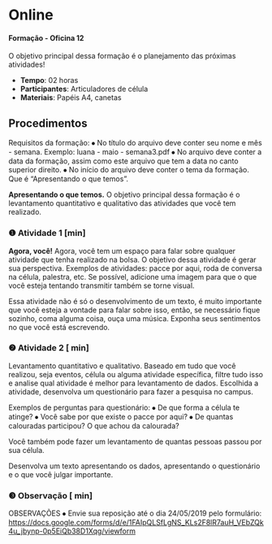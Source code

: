 # Online
#### Formação - Oficina 12



O objetivo principal dessa formação é o planejamento das próximas atividades!

- **Tempo**: 02 horas
- **Participantes**:  Articuladores de célula
- **Materiais**: Papéis A4, canetas

## Procedimentos
Requisitos da formação:
⦁	No título do arquivo deve conter seu nome e mês - semana. 
Exemplo: luana - maio - semana3.pdf
⦁	No arquivo deve conter a data da formação, assim como este arquivo que tem a data no canto superior direito.
⦁	No início do arquivo deve conter o tema da formação. Que é “Apresentando o que temos”.

**Apresentando o que temos.**
O objetivo principal dessa formação é o levantamento quantitativo e qualitativo das atividades que você tem realizado. 

### ❶ Atividade 1 [min]

**Agora, você!**
Agora, você tem um espaço para falar sobre qualquer atividade que tenha realizado na bolsa. O objetivo dessa atividade é gerar sua perspectiva.
Exemplos de atividades: pacce por aqui, roda de conversa na célula, palestra, etc.
Se possível, adicione uma imagem para que o que você esteja tentando transmitir também se torne visual. 

Essa atividade não é só o desenvolvimento de um texto, é muito importante que você esteja a vontade para falar sobre isso, então, se necessário fique sozinho, coma alguma coisa, ouça uma música. Exponha seus sentimentos no que você está escrevendo.


### ❷ Atividade 2 [ min]
Levantamento quantitativo e qualitativo.
Baseado em tudo que você realizou, seja eventos, célula ou alguma atividade específica, filtre tudo isso e analise qual atividade é melhor para levantamento de dados. 
Escolhida a atividade, desenvolva um questionário para fazer a pesquisa no campus.

Exemplos de perguntas para questionário:
⦁	De que forma a célula te atinge?
⦁	Você sabe por que existe o pacce por aqui?
⦁	De quantas calouradas participou? O que achou da calourada?

Você também pode fazer um levantamento de quantas pessoas passou por sua célula.

Desenvolva um texto apresentando os dados, apresentando o questionário e o que você julgar importante. 

### ❸ Observação [ min]

OBSERVAÇÕES
⦁	Envie sua reposição até o dia 24/05/2019 pelo formulário: https://docs.google.com/forms/d/e/1FAIpQLSfLgNS_KLs2F8lR7auH_VEbZQk4u_jbynp-0p5EiQb38D1Xqg/viewform 

 




